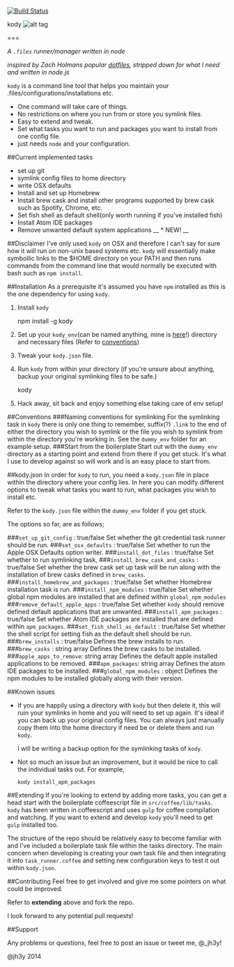 ̨[![Build Status](https://travis-ci.org/jh3y/kody.svg)](http://travis-ci.org/jh3y/kody)

kody ![alt tag](https://raw.github.com/jh3y/pics/master/kody/kody.png)

===

_A `.files` runner/manager written in node_

_inspired by Zach Holmans popular [dotfiles](https://github.com/holman/dotfiles), stripped down for what I need and written in node.js_

`kody` is a command line tool that helps you maintain your .files/configurations/installations etc.

* One command will take care of things.
* No restrictions on where you run from or store you symlink files.
* Easy to extend and tweak.
* Set what tasks you want to run and packages you want to install from one config file.
* just needs `node` and your configuration.

##Current implemented tasks

* set up git
* symlink config files to home directory
* write OSX defaults
* Install and set up Homebrew
* Install brew cask and install other programs supported by brew cask such as Spotify, Chrome, etc.
* Set fish shell as default shell(only worth running if you've installed fish)
* Install Atom IDE packages
* Remove unwanted default system applications __ * NEW! __

##Disclaimer
I've only used `kody` on OSX and therefore I can't say for sure how it will run on non-unix based systems etc. `kody` will essentially make symbollic links to the $HOME directory on your PATH and then runs commands from the command line that would normally be executed with bash such as `npm install`.

##Installation
As a prerequisite it's assumed you have `npm` installed as this is the one dependency for using `kody`.

1. Install `kody`


      npm install -g kody


2. Set up your `kody_env`(can be named anything, mine is [here](https://github.com/jh3y/kody_env)!) directory and necessary files (Refer to [conventions](#conventions))
3. Tweak your `kody.json` file.
4. Run `kody` from within your directory (if you're unsure about anything, backup your original symlinking files to be safe.)


      kody


5. Hack away, sit back and enjoy something else taking care of env setup!

##Conventions
###Naming conventions for symlinking
For the symlinking task in `kody` there is only one thing to remember, suffix(?) `.link` to the end of either the directory you wish to symlink or the file you wish to symlink from within the directory you're working in. See the `dummy_env` folder for an example setup.
###Start from the boilerplate
Start out with the `dummy_env` directory as a starting point and extend from there if you get stuck. It's what I use to develop against so will work and is an easy place to start from.


##kody.json
In order for `kody` to run, you need a `kody.json` file in place within the directory where your config lies. In here you can modify different options to tweak what tasks you want to run, what packages you wish to install etc.

Refer to the `kody.json` file within the `dummy_env` folder if you get stuck.

The options so far, are as follows;

###`set_up_git_config` : true/false
Set whether the git credential task runner should be run.
###`set_osx_defaults` : true/false
Set whether to run the Apple OSX Defaults option writer.
###`install_dot_files` : true/false
Set whether to run symlinking task,
###`install_brew_cask_and_casks` : true/false
Set whether the brew cask set up task will be run along with the installation of brew casks defined in `brew_casks`.
###`install_homebrew_and_packages` : true/false
Set whether Homebrew installation task is run.
###`install_npm_modules` : true/false
Set whether global npm modules are installed that are defined within `global_npm_modules`
###`remove_default_apple_apps` : true/false
Set whether `kody` should remove defined default applications that are unwanted.
###`install_apm_packages` : true/false
Set whether Atom IDE packages are installed that are defined within `apm_packages`.
###`set_fish_shell_as_default` : true/false
Set whether the shell script for setting fish as the default shell should be run.
###`brew_installs` : true/false
Defines the brew installs to run.
###`brew_casks` : string array
Defines the brew casks to be installed.
###`apple_apps_to_remove`: string array
Defines the default apple installed applications to be removed.
###`apm_packages`: string array
Defines the atom IDE packages to be installed.
###`global_npm_modules` : object
Defines the npm modules to be installed globally along with their version.

##Known issues
* If you are happily using a directory with `kody` but then delete it, this will ruin your symlinks in home and you will need to set up again. It's ideal if you can back up your original config files. You can always just manually copy them into the home directory if need be or delete them and run `kody`.

  I will be writing a backup option for the symlinking tasks of `kody`.

* Not so much an issue but an improvement, but it would be nice to call the individual tasks out. For example,


      kody install_apm_packages


##Extending
If you're looking to extend by adding more tasks, you can get a head start with the boilerplate coffeescript file in `src/coffee/lib/tasks`.
`kody` has been written in coffeescript and uses `gulp` for coffee compilation and watching. If you want to extend and develop `kody` you'll need to get `gulp` installed too.

The structure of the repo should be relatively easy to become familiar with and I've included a boilerplate task file within the tasks directory. The main concern when developing is creating your own task file and then integrating it into `task_runner.coffee` and setting new configuration keys to test it out within `kody.json`.


##Contributing
Feel free to get involved and give me some pointers on what could be improved.

Refer to __extending__ above and fork the repo.

I look forward to any potential pull requests!

##Support

Any problems or questions, feel free to post an issue or tweet me, @_jh3y!

@jh3y 2014
